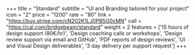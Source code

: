 +++
title = "Standard"
subtitle = "UI and Branding tailored for your project"
icon = "2"
price = "1200"
rate = "80"
link = "https://buy.stripe.com/cN202K1LJ0PB5G0cMN"
call = "https://cal.com/bridgebeam/standard"
weight = 2
features = ['15 hours of design support (80€/hr)', 'Design coaching calls or workshops', 'Design review support via email and GitHub', 'PDF reports of design reviews', 'UI and Visual Design deliverables', '3 day delivery per support request']
+++